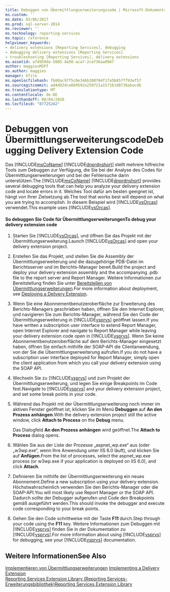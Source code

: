 ```yaml
---
title: Debuggen von Übermittlungserweiterungscode | Microsoft-Dokumentation
ms.custom: ''
ms.date: 03/06/2017
ms.prod: sql-server-2014
ms.reviewer: ''
ms.technology: reporting-services
ms.topic: reference
helpviewer_keywords:
- delivery extensions [Reporting Services], debugging
- debugging delivery extensions [Reporting Services]
- troubleshooting [Reporting Services], delivery extensions
ms.assetid: a7d959da-5005-4a50-aca7-2cef36aa9947
author: maggiesMSFT
ms.author: maggies
manager: kfile
ms.openlocfilehash: fb80ac97f5c0e346b208784f1fa5b857ff93ef57
ms.sourcegitcommit: ad4d92dce894592a259721a1571b1d8736abacdb
ms.translationtype: MT
ms.contentlocale: de-DE
ms.lasthandoff: 08/04/2020
ms.locfileid: "87725242"
---
```

# <a name="debugging-delivery-extension-code"></a><span data-ttu-id="2f7d6-102">Debuggen von Übermittlungserweiterungscode</span><span class="sxs-lookup"><span data-stu-id="2f7d6-102">Debugging Delivery Extension Code</span></span>
  <span data-ttu-id="2f7d6-103">Das [!INCLUDE[msCoName](../../../includes/msconame-md.md)] [!INCLUDE[dnprdnshort](../../../includes/dnprdnshort-md.md)] stellt mehrere hilfreiche Tools zum Debuggen zur Verfügung, die Sie bei der Analyse des Codes für Übermittlungserweiterungen und bei der Fehlersuche darin unterstützen.</span><span class="sxs-lookup"><span data-stu-id="2f7d6-103">The [!INCLUDE[msCoName](../../../includes/msconame-md.md)] [!INCLUDE[dnprdnshort](../../../includes/dnprdnshort-md.md)] provides several debugging tools that can help you analyze your delivery extension code and locate errors in it.</span></span> <span data-ttu-id="2f7d6-104">Welches Tool dafür am besten geeignet ist, hängt von Ihrer Zielsetzung ab.</span><span class="sxs-lookup"><span data-stu-id="2f7d6-104">The tool that works best will depend on what you are trying to accomplish.</span></span> <span data-ttu-id="2f7d6-105">In diesem Beispiel wird [!INCLUDE[vsOrcas](../../../includes/vsorcas-md.md)] verwendet.</span><span class="sxs-lookup"><span data-stu-id="2f7d6-105">This example uses [!INCLUDE[vsOrcas](../../../includes/vsorcas-md.md)].</span></span>  
  
#### <a name="to-debug-your-delivery-extension-code"></a><span data-ttu-id="2f7d6-106">So debuggen Sie Code für Übermittlungserweiterungen</span><span class="sxs-lookup"><span data-stu-id="2f7d6-106">To debug your delivery extension code</span></span>  
  
1.  <span data-ttu-id="2f7d6-107">Starten Sie [!INCLUDE[vsOrcas](../../../includes/vsorcas-md.md)], und öffnen Sie das Projekt mit der Übermittlungserweiterung.</span><span class="sxs-lookup"><span data-stu-id="2f7d6-107">Launch [!INCLUDE[vsOrcas](../../../includes/vsorcas-md.md)] and open your delivery extension project.</span></span>  
  
2.  <span data-ttu-id="2f7d6-108">Erstellen Sie das Projekt, und stellen Sie die Assembly der Übermittlungserweiterung und die dazugehörige PDB-Datei im Berichtsserver und im Berichts-Manager bereit.</span><span class="sxs-lookup"><span data-stu-id="2f7d6-108">Build the project and deploy your delivery extension assembly and the accompanying .pdb file to the report server and Report Manager.</span></span> <span data-ttu-id="2f7d6-109">Weitere Informationen zur Bereitstellung finden Sie unter [Bereitstellen von Übermittlungserweiterungen](deploying-a-delivery-extension.md).</span><span class="sxs-lookup"><span data-stu-id="2f7d6-109">For more information about deployment, see [Deploying a Delivery Extension](deploying-a-delivery-extension.md).</span></span>  
  
3.  <span data-ttu-id="2f7d6-110">Wenn Sie eine Abonnementbenutzeroberfläche zur Erweiterung des Berichts-Managers geschrieben haben, öffnen Sie den Internet Explorer, und navigieren Sie zum Berichts-Manager, während Sie den Code der Übermittlungserweiterung in [!INCLUDE[vsprvs](../../../includes/vsprvs-md.md)] geöffnet lassen.</span><span class="sxs-lookup"><span data-stu-id="2f7d6-110">If you have written a subscription user interface to extend Report Manager, open Internet Explorer and navigate to Report Manager while leaving your delivery extension code open in [!INCLUDE[vsprvs](../../../includes/vsprvs-md.md)].</span></span> <span data-ttu-id="2f7d6-111">Wenn Sie keine Abonnementbenutzeroberfläche auf dem Berichts-Manager eingesetzt haben, öffnen Sie einfach mithilfe der SOAP-API die Clientanwendung, von der Sie die Übermittlungserweiterung aufrufen.</span><span class="sxs-lookup"><span data-stu-id="2f7d6-111">If you do not have a subscription user interface deployed for Report Manager, simply open the client application from which you call your delivery extension using the SOAP API.</span></span>  
  
4.  <span data-ttu-id="2f7d6-112">Wechseln Sie zu [!INCLUDE[vsprvs](../../../includes/vsprvs-md.md)] und zum Projekt der Übermittlungserweiterung, und legen Sie einige Breakpoints im Code fest.</span><span class="sxs-lookup"><span data-stu-id="2f7d6-112">Navigate to [!INCLUDE[vsprvs](../../../includes/vsprvs-md.md)] and your delivery extension project, and set some break points in your code.</span></span>  
  
5.  <span data-ttu-id="2f7d6-113">Während das Projekt mit der Übermittlungserweiterung noch immer im aktiven Fenster geöffnet ist, klicken Sie im Menü **Debuggen** auf **An den Prozess anhängen**.</span><span class="sxs-lookup"><span data-stu-id="2f7d6-113">With the delivery extension project still the active window, click **Attach to Process** on the **Debug** menu.</span></span>  
  
     <span data-ttu-id="2f7d6-114">Das Dialogfeld **An den Prozess anhängen** wird geöffnet.</span><span class="sxs-lookup"><span data-stu-id="2f7d6-114">The **Attach to Process** dialog opens.</span></span>  
  
6.  <span data-ttu-id="2f7d6-115">Wählen Sie aus der Liste der Prozesse „aspnet_wp.exe“ aus (oder „w3wp.exe“, wenn Ihre Anwendung unter IIS 6.0 läuft), und klicken Sie auf **Anfügen**.</span><span class="sxs-lookup"><span data-stu-id="2f7d6-115">From the list of processes, select the aspnet_wp.exe process (or w3wp.exe if your application is deployed on IIS 6.0), and click **Attach**.</span></span>  
  
7.  <span data-ttu-id="2f7d6-116">Definieren Sie mithilfe der Übermittlungserweiterung ein neues Abonnement.</span><span class="sxs-lookup"><span data-stu-id="2f7d6-116">Define a new subscription using your delivery extension.</span></span> <span data-ttu-id="2f7d6-117">Höchstwahrscheinlich verwenden Sie den Berichts-Manager oder die SOAP-API.</span><span class="sxs-lookup"><span data-stu-id="2f7d6-117">You will most likely use Report Manager or the SOAP API.</span></span> <span data-ttu-id="2f7d6-118">Dadurch sollte der Debugger aufgerufen und Code den Breakpoints gemäß ausgeführt werden.</span><span class="sxs-lookup"><span data-stu-id="2f7d6-118">This should invoke the debugger and execute code corresponding to your break points.</span></span>  
  
8.  <span data-ttu-id="2f7d6-119">Gehen Sie den Code schrittweise mit der Taste **F11** durch.</span><span class="sxs-lookup"><span data-stu-id="2f7d6-119">Step through your code using the **F11** key.</span></span> <span data-ttu-id="2f7d6-120">Weitere Informationen zum Debuggen mit [!INCLUDE[vsprvs](../../../includes/vsprvs-md.md)] finden Sie in der Dokumentation zu [!INCLUDE[vsprvs](../../../includes/vsprvs-md.md)].</span><span class="sxs-lookup"><span data-stu-id="2f7d6-120">For more information about using [!INCLUDE[vsprvs](../../../includes/vsprvs-md.md)] for debugging, see your [!INCLUDE[vsprvs](../../../includes/vsprvs-md.md)] documentation.</span></span>  
  
## <a name="see-also"></a><span data-ttu-id="2f7d6-121">Weitere Informationen</span><span class="sxs-lookup"><span data-stu-id="2f7d6-121">See Also</span></span>  
 <span data-ttu-id="2f7d6-122">[Implementieren von Übermittlungserweiterungen](implementing-a-delivery-extension.md) </span><span class="sxs-lookup"><span data-stu-id="2f7d6-122">[Implementing a Delivery Extension](implementing-a-delivery-extension.md) </span></span>  
 [<span data-ttu-id="2f7d6-123">Reporting Services Extension Library (Reporting Services-Erweiterungsbibliothek)</span><span class="sxs-lookup"><span data-stu-id="2f7d6-123">Reporting Services Extension Library</span></span>](../reporting-services-extension-library.md)  
  
  
